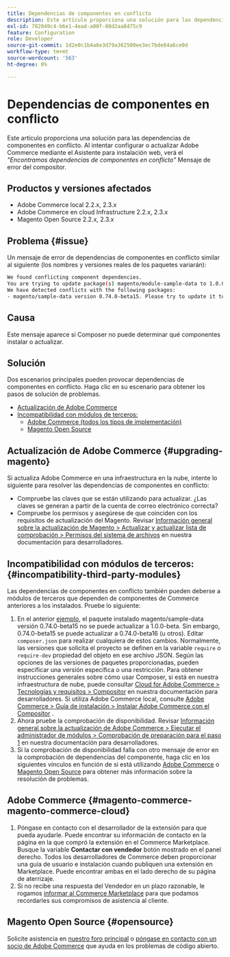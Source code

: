 ```yaml
---
title: Dependencias de componentes en conflicto
description: Este artículo proporciona una solución para las dependencias de componentes en conflicto. Al intentar configurar o actualizar Adobe Commerce mediante el Asistente para configuración web, verá el mensaje de error *"Hemos encontrado dependencias de componentes en conflicto"* Compositor.
exl-id: 782049c4-b6e1-4ead-a00f-80d2aa8475c9
feature: Configuration
role: Developer
source-git-commit: 1d2e0c1b4a8e3d79a362500ee3ec7bde84a6ce0d
workflow-type: tm+mt
source-wordcount: '563'
ht-degree: 0%

---
```


# Dependencias de componentes en conflicto

Este artículo proporciona una solución para las dependencias de componentes en conflicto. Al intentar configurar o actualizar Adobe Commerce mediante el Asistente para instalación web, verá el *&quot;Encontramos dependencias de componentes en conflicto&quot;* Mensaje de error del compositor.

## Productos y versiones afectados

* Adobe Commerce local 2.2.x, 2.3.x
* Adobe Commerce en cloud Infrastructure 2.2.x, 2.3.x
* Magento Open Source 2.2.x, 2.3.x


## Problema {#issue}

Un mensaje de error de dependencias de componentes en conflicto similar al siguiente (los nombres y versiones reales de los paquetes variarán):

```bash
We found conflicting component dependencies.
You are trying to update package(s) magento/module-sample-data to 1.0.0-beta
We have detected conflicts with the following packages:
- magento/sample-data version 0.74.0-beta15. Please try to update it to one of the following package versions: 0.74.0-beta16, 0.74.0-beta14, 0.74.0-beta13, 0.74.0-beta12, 0.74.0-beta11, 0.74.0-beta10, 0.74.0-beta9, 0.74.0-beta8, 0.74.0-beta7
```

## Causa

Este mensaje aparece si Composer no puede determinar qué componentes instalar o actualizar.

## Solución

Dos escenarios principales pueden provocar dependencias de componentes en conflicto. Haga clic en su escenario para obtener los pasos de solución de problemas.

* [Actualización de Adobe Commerce](#upgrading-magento)
* [Incompatibilidad con módulos de terceros:](#incompatibility-third-party-modules)
   * [Adobe Commerce (todos los tipos de implementación)](#magento-commerce-magento-commerce-cloud)
   * [Magento Open Source](#opensource)

## Actualización de Adobe Commerce {#upgrading-magento}

Si actualiza Adobe Commerce en una infraestructura en la nube, intente lo siguiente para resolver las dependencias de componentes en conflicto:

* Compruebe las claves que se están utilizando para actualizar. ¿Las claves se generan a partir de la cuenta de correo electrónico correcta?
* Compruebe los permisos y asegúrese de que coinciden con los requisitos de actualización del Magento. Revisar [Información general sobre la actualización de Magento > Actualizar y actualizar lista de comprobación > Permisos del sistema de archivos](https://devdocs.magento.com/guides/v2.3/comp-mgr/prereq/prereq_compman-checklist.html#perms) en nuestra documentación para desarrolladores.

## Incompatibilidad con módulos de terceros: {#incompatibility-third-party-modules}

Las dependencias de componentes en conflicto también pueden deberse a módulos de terceros que dependen de componentes de Commerce anteriores a los instalados. Pruebe lo siguiente:

1. En el anterior [ejemplo](#issue), el paquete instalado magento/sample-data versión 0.74.0-beta15 no se puede actualizar a 1.0.0-beta. Sin embargo, 0.74.0-beta15 se puede actualizar a 0.74.0-beta16 (u otros). Editar `composer.json` para realizar cualquiera de estos cambios. Normalmente, las versiones que solicita el proyecto se definen en la variable `require` o `require-dev` propiedad del objeto en ese archivo JSON. Según las opciones de las versiones de paquetes proporcionadas, pueden especificar una versión específica o una restricción. Para obtener instrucciones generales sobre cómo usar Composer, si está en nuestra infraestructura de nube, puede consultar [Cloud for Adobe Commerce > Tecnologías y requisitos > Compositor](https://devdocs.magento.com/cloud/reference/cloud-composer.html#files) en nuestra documentación para desarrolladores. Si utiliza Adobe Commerce local, consulte [Adobe Commerce > Guía de instalación > Instalar Adobe Commerce con el Compositor](https://devdocs.magento.com/guides/v2.4/install-gde/composer.html) .
1. Ahora pruebe la comprobación de disponibilidad. Revisar [Información general sobre la actualización de Adobe Commerce > Ejecutar el administrador de módulos > Comprobación de preparación para el paso 1](https://devdocs.magento.com/guides/v2.3/comp-mgr/module-man/compman-readiness.html) en nuestra documentación para desarrolladores.
1. Si la comprobación de disponibilidad falla con otro mensaje de error en la comprobación de dependencias del componente, haga clic en los siguientes vínculos en función de si está utilizando [Adobe Commerce](#magento-commerce-magento-commerce-cloud) o [Magento Open Source](#opensource) para obtener más información sobre la resolución de problemas.

## Adobe Commerce {#magento-commerce-magento-commerce-cloud}

1. Póngase en contacto con el desarrollador de la extensión para que pueda ayudarle. Puede encontrar su información de contacto en la página en la que compró la extensión en el Commerce Marketplace. Busque la variable **Contactar con vendedor** botón mostrado en el panel derecho. Todos los desarrolladores de Commerce deben proporcionar una guía de usuario e instalación cuando publiquen una extensión en Marketplace. Puede encontrar ambas en el lado derecho de su página de aterrizaje.
1. Si no recibe una respuesta del Vendedor en un plazo razonable, le rogamos [informar al Commerce Marketplace](https://marketplacesupport.magento.com/hc/en-us) para que podamos recordarles sus compromisos de asistencia al cliente.

## Magento Open Source {#opensource}

Solicite asistencia en [nuestro foro principal](https://community.magento.com/) o [póngase en contacto con un socio de Adobe Commerce](https://magento.com/find-a-partner) que ayuda en los problemas de código abierto.
